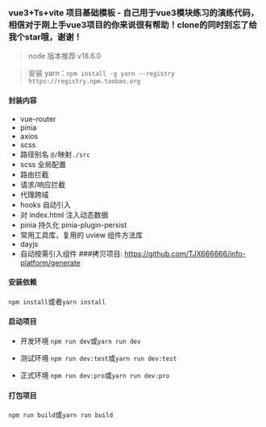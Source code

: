 ### vue3+Ts+vite 项目基础模板 - 自己用于vue3模块练习的演练代码，相信对于刚上手vue3项目的你来说很有帮助！clone的同时别忘了给我个star哦，谢谢！

> node 版本推荐 v18.6.0

> 安装 yarn：`npm install -g yarn --registry https://registry.npm.taobao.org`

#### 封装内容

- vue-router
- pinia
- axios
- scss
- 路径别名 `@/`映射`./src`
- scss 全局配置
- 路由拦截
- 请求/响应拦截
- 代理跨域
- hooks 自动引入
- 对 index.html 注入动态数据
- pinia 持久化 pinia-plugin-persist
- 常用工具库，复用的 uview 组件方法库
- dayjs
- 自动按需引入组件
###拷贝项目: https://github.com/TJX666666/info-platform/generate

#### 安装依赖

`npm install`或者`yarn install`

#### 启动项目

- 开发环境
  `npm run dev`或`yarn run dev`

- 测试环境
  `npm run dev:test`或`yarn run dev:test`

- 正式环境
  `npm run dev:pro`或`yarn run dev:pro`

#### 打包项目

`npm run build`或`yarn run build`
